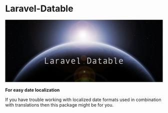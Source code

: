 # Laravel-Datable


![Laravel Databale](img/laravel-datable.png)

**For easy date localization**

If you have trouble working with localized date formats used in combination
with translations then this package might be for you. 



